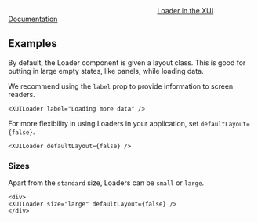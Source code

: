 <div class="xui-margin-vertical">
	<div>
		<svg focusable="false" class="xui-icon xui-icon-inline xui-icon-large xui-icon-color-blue"> <use xlink:href="#xui-icon-bookmark" role="presentation"/></svg>
		<span><a href="../section-loaders.html#loaders">Loader in the XUI Documentation</a></span>
	</div>
</div>

## Examples

By default, the Loader component is given a layout class. This is good for putting in large empty states, like panels, while loading data.

We recommend using the `label` prop to provide information to screen readers.

```
<XUILoader label="Loading more data" />
```

For more flexibility in using Loaders in your application, set `defaultLayout={false}`.

```
<XUILoader defaultLayout={false} />
```

### Sizes

Apart from the `standard` size, Loaders can be `small` or `large`.

```
<div>
<XUILoader size="large" defaultLayout={false} />
</div>
```
